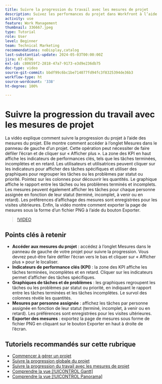 ```yaml
---
title: Suivre la progression du travail avec les mesures de projet
description: Suivez les performances du projet dans Workfront à l’aide de l’onglet Mesures pour accéder aux KPI, aux graphiques de tâches et de problèmes, aux mesures de chaque personne assignée et aux options d’export pour une surveillance efficace de la progression.
activity: use
feature: Work Management
thumbnail: 336667.jpeg
type: Tutorial
role: User
level: Beginner
team: Technical Marketing
recommendations: noDisplay,catalog
last-substantial-update: 2024-05-03T00:00:00Z
jira: KT-8796
exl-id: c80659f2-2818-47a7-9173-e3d9e236db75
doc-type: video
source-git-commit: bbdf99c6bc1be714077fd94fc3f8325394de36b3
workflow-type: ht
source-wordcount: '338'
ht-degree: 100%

---
```


# Suivre la progression du travail avec les mesures de projet

La vidéo explique comment suivre la progression du projet à l’aide des mesures du projet. Elle montre comment accéder à l’onglet Mesures dans le panneau de gauche d’un projet. Cette opération peut nécessiter de faire défiler l’écran et de cliquer sur « Afficher plus ». La zone des KPI en haut affiche les indicateurs de performances clés, tels que les tâches terminées, incomplètes et en retard. Les utilisateurs et utilisatrices peuvent cliquer sur les indicateurs pour afficher des tâches spécifiques et utiliser des graphiques pour regrouper les tâches ou les problèmes par statut ou priorité. Pointez sur les colonnes pour découvrir les quantités. Le graphique affiche le rapport entre les tâches ou les problèmes terminés et incomplets. Les mesures peuvent également afficher les tâches pour chaque personne assignée en fonction de leur statut (terminé, incomplet, à venir ou en retard). Les préférences d’affichage des mesures sont enregistrées pour les visites ultérieures. Enfin, la vidéo montre comment exporter la page de mesures sous la forme d’un fichier PNG à l’aide du bouton Exporter.


>[!VIDEO](https://video.tv.adobe.com/v/3439172/?quality=12&learn=on&enablevpops=1&captions=fre_fr)

## Points clés à retenir

* **Accéder aux mesures du projet** : accédez à l’onglet Mesures dans le panneau de gauche de votre projet pour suivre la progression. Vous devrez peut-être faire défiler l’écran vers le bas et cliquer sur « Afficher plus » pour le localiser.
* **Indicateurs de performance clés (KPI)** : la zone des KPI affiche les tâches terminées, incomplètes et en retard. Cliquer sur les indicateurs permet d’afficher des tâches spécifiques.
* **Graphiques de tâches et de problèmes** : les graphiques regroupent les tâches ou les problèmes par statut ou priorité, en indiquant le rapport entre les tâches terminées et les tâches incomplètes. Le survol des colonnes révèle les quantités.
* **Mesures par personne assignée** : affichez les tâches par personne assignée en fonction de leur statut (terminé, incomplet, à venir ou en retard). Les préférences sont enregistrées pour les visites ultérieures.
* **Exporter des mesures** : exportez la page de mesures sous forme de fichier PNG en cliquant sur le bouton Exporter en haut à droite de l’écran.



## Tutoriels recommandés sur cette rubrique

* [Commencer à gérer un projet](/help/manage-work/projects/getting-started-manage-a-project.md)
* [Suivre la progression globale du projet](/help/manage-work/projects/track-overall-project-progress.md)
* [Suivre la progression du travail avec les mesures de projet](/help/manage-work/projects/track-work-progress-with-project-metrics.md)
* [Comprendre la vue [!UICONTROL Gantt]](/help/manage-work/projects/understand-the-gantt-view.md)
* [Comprendre la vue [!UICONTROL Panorama]](/help/manage-work/projects/understand-the-board-view.md)
